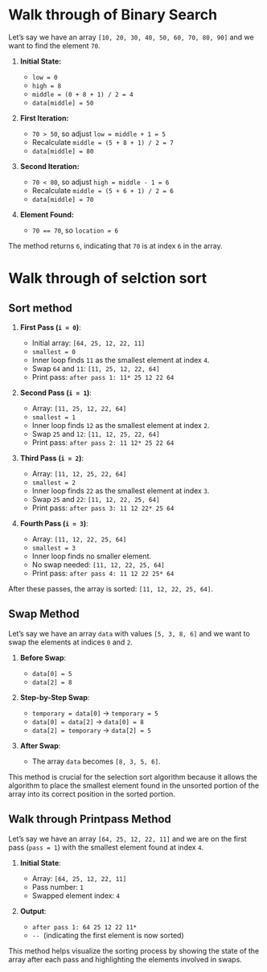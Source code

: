 # Walk through of Binary Search

Let’s say we have an array `[10, 20, 30, 40, 50, 60, 70, 80, 90]` and we want to find the element `70`.

1. **Initial State:**
    
    - `low = 0`
    - `high = 8`
    - `middle = (0 + 8 + 1) / 2 = 4`
    - `data[middle] = 50`
2. **First Iteration:**
    
    - `70 > 50`, so adjust `low = middle + 1 = 5`
    - Recalculate `middle = (5 + 8 + 1) / 2 = 7`
    - `data[middle] = 80`
3. **Second Iteration:**
    
    - `70 < 80`, so adjust `high = middle - 1 = 6`
    - Recalculate `middle = (5 + 6 + 1) / 2 = 6`
    - `data[middle] = 70`
4. **Element Found:**
    
    - `70 == 70`, so `location = 6`

The method returns `6`, indicating that `70` is at index `6` in the array.

# Walk through of selction sort

## Sort method

1. **First Pass (`i = 0`)**:
    
    - Initial array: `[64, 25, 12, 22, 11]`
    - `smallest = 0`
    - Inner loop finds `11` as the smallest element at index `4`.
    - Swap `64` and `11`: `[11, 25, 12, 22, 64]`
    - Print pass: `after pass 1: 11* 25 12 22 64`
2. **Second Pass (`i = 1`)**:
    
    - Array: `[11, 25, 12, 22, 64]`
    - `smallest = 1`
    - Inner loop finds `12` as the smallest element at index `2`.
    - Swap `25` and `12`: `[11, 12, 25, 22, 64]`
    - Print pass: `after pass 2: 11 12* 25 22 64`
3. **Third Pass (`i = 2`)**:
    
    - Array: `[11, 12, 25, 22, 64]`
    - `smallest = 2`
    - Inner loop finds `22` as the smallest element at index `3`.
    - Swap `25` and `22`: `[11, 12, 22, 25, 64]`
    - Print pass: `after pass 3: 11 12 22* 25 64`
4. **Fourth Pass (`i = 3`)**:
    
    - Array: `[11, 12, 22, 25, 64]`
    - `smallest = 3`
    - Inner loop finds no smaller element.
    - No swap needed: `[11, 12, 22, 25, 64]`
    - Print pass: `after pass 4: 11 12 22 25* 64`

After these passes, the array is sorted: `[11, 12, 22, 25, 64]`.

## Swap Method
Let’s say we have an array `data` with values `[5, 3, 8, 6]` and we want to swap the elements at indices `0` and `2`.

1. **Before Swap**:
    
    - `data[0] = 5`
    - `data[2] = 8`
2. **Step-by-Step Swap**:
    
    - `temporary = data[0]` → `temporary = 5`
    - `data[0] = data[2]` → `data[0] = 8`
    - `data[2] = temporary` → `data[2] = 5`
3. **After Swap**:
    
    - The array `data` becomes `[8, 3, 5, 6]`.

This method is crucial for the selection sort algorithm because it allows the algorithm to place the smallest element found in the unsorted portion of the array into its correct position in the sorted portion.

## Walk through Printpass Method
Let’s say we have an array `[64, 25, 12, 22, 11]` and we are on the first pass (`pass = 1`) with the smallest element found at index `4`.

1. **Initial State**:
    
    - Array: `[64, 25, 12, 22, 11]`
    - Pass number: `1`
    - Swapped element index: `4`
2. **Output**:
    
    - `after pass 1: 64 25 12 22 11*`
    - `--`  (indicating the first element is now sorted)

This method helps visualize the sorting process by showing the state of the array after each pass and highlighting the elements involved in swaps.
